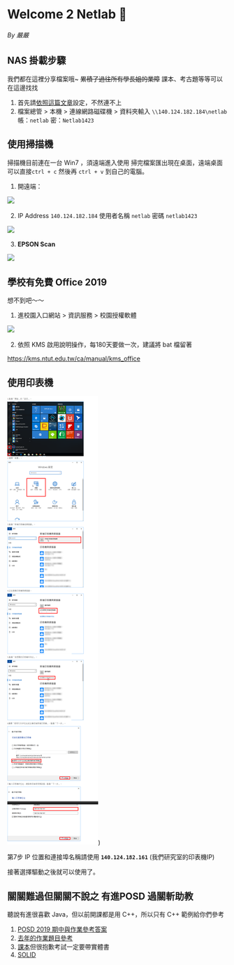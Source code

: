 # Welcome 2 Netlab 🎉
###### By 嚴嚴

## NAS 掛載步驟
我們都在這裡分享檔案哦~ ~~累積了過往所有學長姐的業障~~
課本、考古題等等可以在這邊找找
1. 首先請[依照這篇文章](https://itorz324.blogspot.com/2020/02/win10-cannot-see-network-neighborhood.html)設定，不然連不上
2. 檔案總管 > 本機 > 連線網路磁碟機 > 資料夾輸入 `\\140.124.182.184\netlab`
帳：`netlab`
密：`Netlab1423`

## 使用掃描機
掃描機目前連在一台 Win7 ，須遠端進入使用
掃完檔案匯出現在桌面，遠端桌面可以直接`ctrl + c` 然後再 `ctrl + v` 到自己的電腦。

1. 開遠端：

![](https://i.imgur.com/DpP82g4.png)

2. IP Address `140.124.182.184`
使用者名稱 `netlab`
密碼 `netlab1423`

![](https://i.imgur.com/knlHVJC.png)

3. **EPSON Scan**

![](https://i.imgur.com/JFuOoOF.png)

## 學校有免費 Office 2019
想不到吧～～

1. 進校園入口網站 > 資訊服務 > 校園授權軟體

![](https://i.imgur.com/iqiWmSl.png)

2. 依照 KMS 啟用說明操作，每180天要做一次，建議將 bat 檔留著

https://kms.ntut.edu.tw/ca/manual/kms_office

## 使用印表機
![](/img/guides-4-newcomer/fig1.png))

第7步 IP 位置和連接埠名稱請使用 **`140.124.182.161`** (我們研究室的印表機IP)


接著選擇驅動之後就可以使用了。

## 關關難過但關關不說之 有進POSD 過關斬助教
聽說有進很喜歡 Java，但以前開課都是用 C++，所以只有 C++ 範例給你們參考

1. [POSD 2019 期中與作業參考答案](https://github.com/LYTzeng/posd-2019-hw-solution)
2. [去年的作業題目參考](https://github.com/LYTzeng/POSD2019f_Assignment)
3. [課本](http://93.174.95.29/main/24000/9ab854c153847ba62e93f0b1ed8f1cb9/%28Professional%20Computing%29%20Erich%20Gamma%2C%20Richard%20Helm%2C%20Ralph%20Johnson%2C%20John%20M.%20Vlissides%20-%20Design%20Patterns%20CD.%20Elements%20of%20reusable%20object-oriented%20software-Addison-Wesley%20Professional%20%281998%29.rar)但很抱歉考試一定要帶實體書
4. [SOLID](http://butunclebob.com/ArticleS.UncleBob.PrinciplesOfOod)
